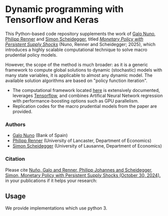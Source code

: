 # Dynamic programming with Tensorflow and Keras

This Python-based code repository supplements the work of [Galo Nuno](https://www.galonuno.com/), [Philipp Renner](https://www.lancaster.ac.uk/lums/people/philipp-renner) and [Simon Scheidegger](https://sites.google.com/site/simonscheidegger), titled _[Monetary Policy with Persistent Supply Shocks](#citation)_ (Nuno, Renner and Scheidegger; 2025), which introduces a highly scalable computational technique to solve macro prudential policy models.

However, the scope of the method is much broader: as it is a generic framework to compute global solutions to dynamic (stochastic) models with many state variables, it is applicable to almost any dynamic model. The available solution algorithms are based on "policy function iteration".


* The computational framework located [here](DEQN) is extensively documented, leverages [Tensorflow](https://docs.gpytorch.ai/en/v1.5.1/index.html), and combines Artifical Neural Network regression with performance-boosting options such as GPU parallelism.
* Replication codes for the macro prudential models from the paper are provided.


### Authors
* [Galo Nuno](https://www.galonuno.com/) (Bank of Spain)
* [Philipp Renner](https://www.lancaster.ac.uk/lums/people/philipp-renner) (University of Lancaster, Department of Economics)
* [Simon Scheidegger](https://sites.google.com/site/simonscheidegger) (University of Lausanne, Department of Economics)

### Citation

Please cite [ Nuño, Galo and Renner, Philipp Johannes and Scheidegger, Simon, Monetary Policy with Persistent Supply Shocks (October 30, 2024).](https://papers.ssrn.com/sol3/papers.cfm?abstract_id=5005047)
in your publications if it helps your research:

## Usage
We provide implementations which use python 3.

